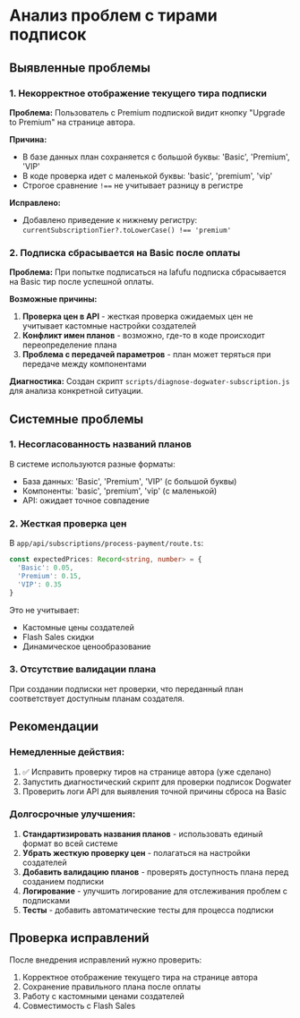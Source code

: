 # Анализ проблем с тирами подписок

## Выявленные проблемы

### 1. Некорректное отображение текущего тира подписки

**Проблема:** 
Пользователь с Premium подпиской видит кнопку "Upgrade to Premium" на странице автора.

**Причина:**
- В базе данных план сохраняется с большой буквы: 'Basic', 'Premium', 'VIP'
- В коде проверка идет с маленькой буквы: 'basic', 'premium', 'vip'
- Строгое сравнение `!==` не учитывает разницу в регистре

**Исправлено:**
- Добавлено приведение к нижнему регистру: `currentSubscriptionTier?.toLowerCase() !== 'premium'`

### 2. Подписка сбрасывается на Basic после оплаты

**Проблема:**
При попытке подписаться на lafufu подписка сбрасывается на Basic тир после успешной оплаты.

**Возможные причины:**
1. **Проверка цен в API** - жесткая проверка ожидаемых цен не учитывает кастомные настройки создателей
2. **Конфликт имен планов** - возможно, где-то в коде происходит переопределение плана
3. **Проблема с передачей параметров** - план может теряться при передаче между компонентами

**Диагностика:**
Создан скрипт `scripts/diagnose-dogwater-subscription.js` для анализа конкретной ситуации.

## Системные проблемы

### 1. Несогласованность названий планов

В системе используются разные форматы:
- База данных: 'Basic', 'Premium', 'VIP' (с большой буквы)
- Компоненты: 'basic', 'premium', 'vip' (с маленькой)
- API: ожидает точное совпадение

### 2. Жесткая проверка цен

В `app/api/subscriptions/process-payment/route.ts`:
```typescript
const expectedPrices: Record<string, number> = {
  'Basic': 0.05,
  'Premium': 0.15,
  'VIP': 0.35
}
```

Это не учитывает:
- Кастомные цены создателей
- Flash Sales скидки
- Динамическое ценообразование

### 3. Отсутствие валидации плана

При создании подписки нет проверки, что переданный план соответствует доступным планам создателя.

## Рекомендации

### Немедленные действия:
1. ✅ Исправить проверку тиров на странице автора (уже сделано)
2. Запустить диагностический скрипт для проверки подписок Dogwater
3. Проверить логи API для выявления точной причины сброса на Basic

### Долгосрочные улучшения:
1. **Стандартизировать названия планов** - использовать единый формат во всей системе
2. **Убрать жесткую проверку цен** - полагаться на настройки создателей
3. **Добавить валидацию планов** - проверять доступность плана перед созданием подписки
4. **Логирование** - улучшить логирование для отслеживания проблем с подписками
5. **Тесты** - добавить автоматические тесты для процесса подписки

## Проверка исправлений

После внедрения исправлений нужно проверить:
1. Корректное отображение текущего тира на странице автора
2. Сохранение правильного плана после оплаты
3. Работу с кастомными ценами создателей
4. Совместимость с Flash Sales 